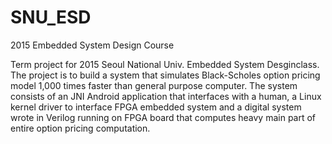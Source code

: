 # SNU_ESD
2015 Embedded System Design Course

Term project for 2015 Seoul National Univ. Embedded System Desginclass.
The project is to build a system that simulates Black-Scholes option pricing model 1,000 times faster than general purpose computer.
The system consists of an JNI Android application that interfaces with a human, a Linux kernel driver to interface FPGA embedded system and a digital system wrote in Verilog running on FPGA board that computes heavy main part of entire option pricing computation.
